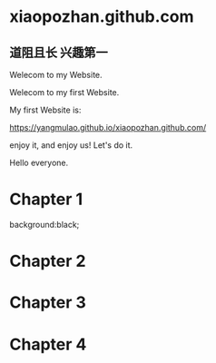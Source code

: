 # xiaopozhan.github.com
## 道阻且长 兴趣第一
Welecom to my Website.

Welecom to my first Website.

My first Website is:

https://yangmulao.github.io/xiaopozhan.github.com/

enjoy it, and enjoy us!
Let's do it.


Hello everyone.

<h1> Chapter 1</h1>
background:black;









<h1> Chapter 2</h1>







<h1> Chapter 3</h1>









<h1> Chapter 4</h1>










